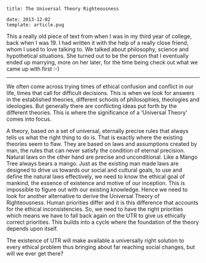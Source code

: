 ```metadata
title: The Universal Theory Righteousness

date: 2013-12-02
template: article.pug
```

This a really old piece of text from when I was in my third year of college, back when I was 19. I had written it with the help of a really close friend, whom I used to love talking to. We talked about philosophy, science and hypothetical situations. She turned out to be the person that I eventually ended up marrying, more on her later, for the time being check out what we came up with first :-)

---

We often come across trying times of ethical confusion and conflict in our life, times that call for difficult decisions. This is when we look for answers in the established theories, different schools of philosophies, theologies and ideologies. But generally there are conflicting ideas put forth by the different theories. This is where the significance of a ‘Universal Theory’ comes into focus.

A theory, based on a set of universal, eternally precise rules that always tells us what the right thing to do is. That is exactly where the existing theories seem to flaw. They are based on laws and assumptions created by man, the rules that can never satisfy the condition of eternal precision. Natural laws on the other hand are precise and unconditional. Like a Mango Tree always bears a mango. Just as the existing man made laws are designed to drive us towards our social and cultural goals, to use and define the natural laws effectively, we need to know the ethical goal of mankind, the essence of existence and motive of our inception. This is impossible to figure out with our existing knowledge. Hence we need to look for another alternative to derive the Universal Theory of Righteousness. Human priorities differ and it is this difference that accounts for the ethical inconsistencies. So, we need to have the right priorities which means we have to fall back again on the UTR to give us ethically correct priorities. This builds into a cycle where the foundation of the theory depends upon itself.

The existence of UTR will make available a universally right solution to every ethical problem thus bringing about far reaching social changes, but will we ever get there?
